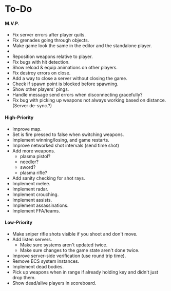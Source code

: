# To-Do

#### M.V.P.

- Fix server errors after player quits.
- Fix grenades going through objects.
- Make game look the same in the editor and the standalone player.
- 
- Reposition weapons relative to player.
- Fix bugs with hit detection.
- Show reload & equip animations on other players.
- Fix destroy errors on close.
- Add a way to close a server without closing the game.
- Check if spawn point is blocked before spawning.
- Show other players' pings.
- Handle message send errors when disconnecting gracefully?
- Fix bug with picking up weapons not always working based on distance. (Server de-sync.?)

#### High-Priority

- Improve map.
- Set is fire pressed to false when switching weapons.
- Implement winning/losing, and game restarts.
- Improve networked shot intervals (send time shot)
- Add more weapons.
  - plasma pistol?
  - needler?
  - sword?
  - plasma rifle?
- Add sanity checking for shot rays.
- Implement melee.
- Implement radar.
- Implement crouching.
- Implement assists.
- Implement assassinations.
- Implement FFA/teams.

#### Low-Priority

- Make sniper rifle shots visible if you shoot and don't move.
- Add listen servers.
  - Make sure systems aren't updated twice.
  - Make sure changes to the game state aren't done twice.
- Improve server-side verification (use round trip time).
- Remove ECS system instances.
- Implement dead bodies.
- Pick up weapons when in range if already holding key and didn't just drop them.
- Show dead/alive players in scoreboard.